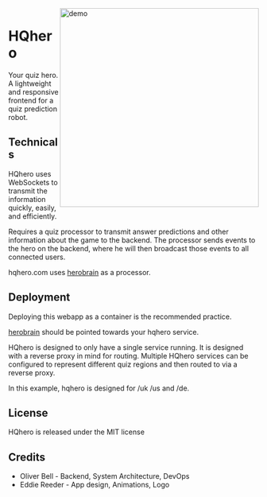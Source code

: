 <img align="right" alt="demo" src="demo/demo.gif" height="400px">

# HQhero

Your quiz hero. A lightweight and responsive frontend 
for a quiz prediction robot.

## Technicals
HQhero uses WebSockets to transmit the information quickly, easily, and efficiently.

Requires a quiz processor to transmit answer predictions and other
information about the game to the backend. The processor sends events 
to the hero on the backend, where he will then broadcast those events 
to all connected users.

hqhero.com uses [herobrain](https://github.com/freshollie/herobrain) as a processor.

## Deployment

Deploying this webapp as a container is the recommended practice.

[herobrain](https://github.com/freshollie/herobrain) should be pointed
towards your hqhero service.

HQhero is designed to only have a single service running. It is
designed with a reverse proxy in mind for routing. Multiple HQhero 
services can be configured to represent different quiz regions and
then routed to via a reverse proxy.

In this example, hqhero is designed for /uk /us and /de.

## License

HQhero is released under the MIT license

## Credits

- Oliver Bell - Backend, System Architecture, DevOps
- Eddie Reeder - App design, Animations, Logo
